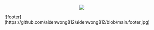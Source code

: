<p align="center">
  <img src="https://capsule-render.vercel.app/api?text=Super-Hippolyte&animation=fadeIn&type=waving&color=gradient&height=100"/>
</p>
![footer](https://github.com/aidenwong812/aidenwong812/blob/main/footer.jpg)

